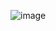 ![image](https://user-images.githubusercontent.com/108607378/219846712-d99a638b-1482-445a-ba65-8209e0e48ec9.png)
